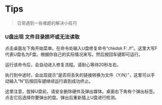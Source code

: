 <head><style type="text/css">h1:first-child {display:none;}</style></head>

# Tips

> 日常遇到一些难题的解决小技巧

### U盘出现 文件目录损坏或无法读取

点击桌面左下角开始菜单。在命令处输入U盘修复命令“chkdsk F: /f”。这里大写F代表U盘名为F盘。根据你自己的实际情况来写。然后按回车键即可运行。

运行该命令后，会自动进入修复流程。请耐心等待20秒左右。

执行到中途时，会出现提示“是否将丢失的链接转换为文件（Y/N）”，这里可以手动输入“N”后按回车键继续运行直到成功终止。

这里注意，拔掉U盘前，请安全删除硬件及弹出媒体。桌面右下角有个弹出标签。点击它后选择你要弹出的盘。弹出后重新插上U盘进行检测。